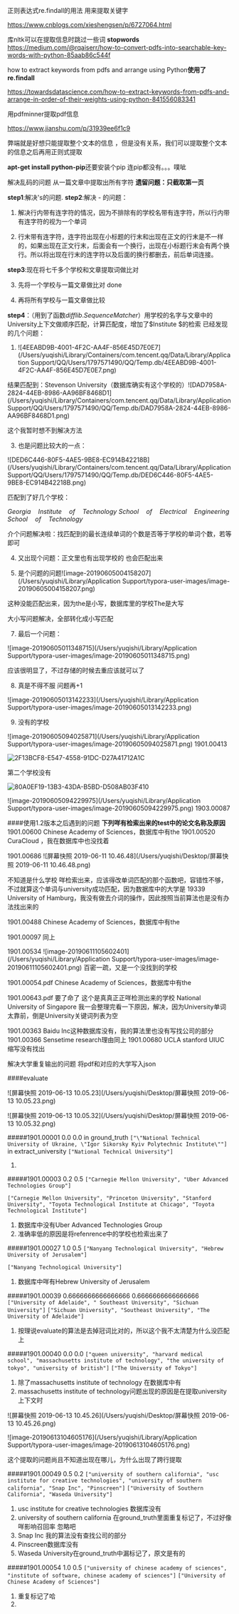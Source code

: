 正则表达式re.findall的用法 用来提取关键字

<https://www.cnblogs.com/xieshengsen/p/6727064.html>

库nltk可以在提取信息时跳过一些词 **stopwords**
https://medium.com/@rqaiserr/how-to-convert-pdfs-into-searchable-key-words-with-python-85aab86c544f


how to extract keywords from pdfs and arrange using Python**使用了re.findall**

<https://towardsdatascience.com/how-to-extract-keywords-from-pdfs-and-arrange-in-order-of-their-weights-using-python-841556083341>

用pdfminner提取pdf信息

<https://www.jianshu.com/p/31939ee6f1c9>

弊端就是好想只能提取整个文本的信息 ，但是没有关系，我们可以提取整个文本的信息之后再用正则式提取

**apt-get install python-pip**还要安装个pip 连pip都没有。。。噗呲

解决乱码的问题
从一篇文章中提取出所有字符
**遗留问题：只截取第一页**

**step1**:解决's的问题. 
**step2**:解决 - 的问题：
1. 解决行内带有连字符的情况，因为不排除有的学校名带有连字符，所以行内带有连字符的视为一个单词

2. 行末带有连字符，连字符出现在小标题的行末和出现在正文的行末是不一样的，如果出现在正文行末，后面会有一个换行，出现在小标题行末会有两个换行。所以将出现在行末的连字符以及后面的换行都删去，前后单词连接。

**step3**:现在将七千多个学校和文章提取词做比对

3. 先将一个学校与一篇文章做比对 done

4. 再将所有学校与一篇文章做比较 

**step4**：（用到了函数$difflib.SequenceMatcher$）用学校的名字与文章中的University上下文做顺序匹配，计算匹配度，增加了$Institute $的检索
已经发现的几个问题：

1. ![4EEABD9B-4001-4F2C-AA4F-856E45D7E0E7](/Users/yuqishi/Library/Containers/com.tencent.qq/Data/Library/Application Support/QQ/Users/1797571490/QQ/Temp.db/4EEABD9B-4001-4F2C-AA4F-856E45D7E0E7.png) 

结果匹配到：Stevenson University（数据库确实有这个学校的）![DAD7958A-2824-44EB-8986-AA96BF8468D1](/Users/yuqishi/Library/Containers/com.tencent.qq/Data/Library/Application Support/QQ/Users/1797571490/QQ/Temp.db/DAD7958A-2824-44EB-8986-AA96BF8468D1.png) 

这个我暂时想不到解决方法



3. 也是问题比较大的一点：

![DED6C446-80F5-4AE5-9BE8-EC914B42218B](/Users/yuqishi/Library/Containers/com.tencent.qq/Data/Library/Application Support/QQ/Users/1797571490/QQ/Temp.db/DED6C446-80F5-4AE5-9BE8-EC914B42218B.png) 

匹配到了好几个学校：

$Georgia\quad Institute \quad of \quad Technology$
$School \quad of \quad Electrical \quad Engineering$
$School \quad of \quad Technology$ 

介个问题解决啦：找匹配到的最长连续单词的个数是否等于学校的单词个数，若等即可

4. 又出现个问题：正文里也有出现学校的 也会匹配出来



6. 是个问题的问题![image-20190605004158207](/Users/yuqishi/Library/Application Support/typora-user-images/image-20190605004158207.png) 

这种没能匹配出来，因为the是小写，数据库里的学校The是大写

大小写问题解决，全部转化成小写匹配

7. 最后一个问题：

![image-20190605011348715](/Users/yuqishi/Library/Application Support/typora-user-images/image-20190605011348715.png) 

应该很明显了，不过存储的时候去重应该就可以了

8. 真是不得不服 问题再+1 

![image-20190605013142233](/Users/yuqishi/Library/Application Support/typora-user-images/image-20190605013142233.png)

9. 没有的学校



![image-20190605094025871](/Users/yuqishi/Library/Application Support/typora-user-images/image-20190605094025871.png) 1901.00413



​![2F13BCF8-E547-4558-91DC-D27A41712A1C](/Users/yuqishi/Library/Containers/com.tencent.qq/Data/Library/Application%20Support/QQ/Users/1797571490/QQ/Temp.db/2F13BCF8-E547-4558-91DC-D27A41712A1C.png) 

第二个学校没有

![80A0EF19-13B3-43DA-B5BD-D508AB03F410](/Users/yuqishi/Library/Containers/com.tencent.qq/Data/Library/Application%20Support/QQ/Users/1797571490/QQ/Temp.db/80A0EF19-13B3-43DA-B5BD-D508AB03F410.png) 



![image-20190605094229975](/Users/yuqishi/Library/Application Support/typora-user-images/image-20190605094229975.png) 1903.00087 

####使用1.2版本之后遇到的问题
**下列咩有检索出来的test中的论文名称及原因**
1901.00600	Chinese Academy of Sciences，数据库中有the
1901.00520	CuraCloud ，我在数据库中也没找着

1901.00686		![屏幕快照 2019-06-11 10.46.48](/Users/yuqishi/Desktop/屏幕快照 2019-06-11 10.46.48.png) 

不知道是什么学校 咩检索出来，应该得改单词匹配的那个函数吧，容错性不够，不过就算这个单词与university成功匹配，因为数据库中的大学是 19339 University of Hamburg，我没有做去介词的操作，因此按照当前算法也是没有办法找出来的

1901.00488	Chinese Academy of Sciences，数据库中有the

1901.00097	同上

1901.00534	![image-20190611105602401](/Users/yuqishi/Library/Application Support/typora-user-images/image-20190611105602401.png) 
百密一疏，又是一个没找到的学校

1901.00054.pdf	Chinese Academy of Sciences，数据库中有the

1901.00643.pdf	要了命了 这个是真真正正咩检测出来的学校 National University of Singapore
我一会整理完看一下原因，解决，因为University单词太靠前，倒是University关键词列表为空

1901.00363	Baidu Inc这种数据库没有，我的算法里也没有写找公司的部分
1901.00366	Sensetime research理由同上
1901.00680	UCLA stanford UIUC 缩写没有找出

解决大学重复输出的问题
将pdf和对应的大学写入json

####evaluate 

![屏幕快照 2019-06-13 10.05.23](/Users/yuqishi/Desktop/屏幕快照 2019-06-13 10.05.23.png) 

![屏幕快照 2019-06-13 10.05.32](/Users/yuqishi/Desktop/屏幕快照 2019-06-13 10.05.32.png) 



#####1901.00001 0.0 0.0
in ground_truth `["\"National Technical University of Ukraine, \"Igor Sikorsky Kyiv Polytechnic Institute\""]` 
in extract_university  `["National Technical University"]`

1. 

#####1901.00003 0.2 0.5
`["Carnegie Mellon University", "Uber Advanced Technologies Group"]`

`["Carnegie Mellon University", "Princeton University", "Stanford University", "Toyota Technological Institute at Chicago", "Toyota Technological Institute"]`

1. 数据库中没有Uber Advanced Technologies Group
2. 准确率低的原因是将refenrence中的学校也检索出来了

#####1901.00027 1.0 0.5
`["Nanyang Technological University", "Hebrew University of Jerusalem"]`

`["Nanyang Technological University"]`

1. 数据库中咩有Hebrew University of Jerusalem

#####1901.00039 0.6666666666666666 0.6666666666666666
`["University of Adelaide", " Southeast University", "Sichuan University"]`
`["Sichuan University", "Southeast University", "The University of Adelaide"]`
1. 按理说evaluate的算法是去掉冠词比对的，所以这个我不太清楚为什么没匹配上

#####1901.00040 0.0 0.0
`["queen university", "harvard medical school", "massachusetts institute of technology", "the university of tokyo", "university of british"]`
`["The University of Tokyo"]`

1. 除了massachusetts institute of technology 在数据库中有
2. massachusetts institute of technology问题出现的原因是在提取university上下文时

![屏幕快照 2019-06-13 10.45.26](/Users/yuqishi/Desktop/屏幕快照 2019-06-13 10.45.26.png) 

![image-20190613104605176](/Users/yuqishi/Library/Application Support/typora-user-images/image-20190613104605176.png) 

这个提取的问题尚且不知道出现在哪儿，为什么出现了跨行提取


#####1901.00049 0.5 0.2
`["university of southern california", "usc institute for creative technologies", "university of southern california", "Snap Inc", "Pinscreen"]`
`["University of Southern California", "Waseda University"]`
1. usc institute for creative technologies 数据库没有
2. university of southern california 在ground_truth里面重复标记了，不过好像咩影响召回率 忽略吧
3. Snap Inc 我的算法没有查找公司的部分
4. Pinscreen数据库没有
5. Waseda University在ground_truth中漏标记了，原文是有的

#####1901.00054 1.0 0.5
`["university of chinese academy of sciences", "institute of software, chinese academy of sciences"]`
`["University of Chinese Academy of Sciences"]`
1. 重复标记了哈
2. 